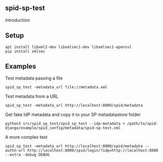 spid-sp-test
------------

introduction

Setup
-----

````
apt install libxml2-dev libxmlsec1-dev libxmlsec1-openssl
pip install xmlsec
````


Examples
--------

Test metadata passing a file
````
spid_sp_test -metadata_url file://metadata.xml
````

Test metadata from a URL
````
spid_sp_test -metadata_url http://localhost:8000/spid/metadata
````

Get fake IdP metadata and copy it to your SP metadatastore folder
````
python3 src/spid_sp_test/spid_sp_test --idp-metadata > /path/to/spid-django/example/spid_config/metadata/spid-sp-test.xml
````

A more complex test
````
spid_sp_test -metadata_url http://localhost:8000/spid/metadata --authn-url http://localhost:8000/spid/login/?idp=http://localhost:8088 --extra -debug DEBUG
````
